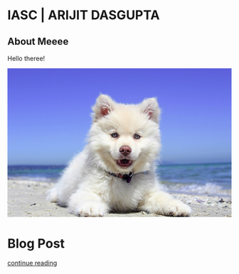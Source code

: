 # IASC | ARIJIT DASGUPTA

## About Meeee


Hello theree!

![](images/dog.jpg)

# Blog Post

[continue reading](blog)
